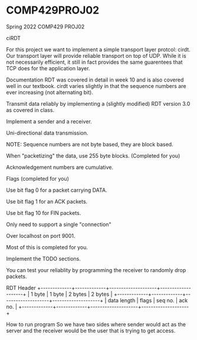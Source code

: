 # COMP429PROJ02
Spring 2022 COMP429 PROJ02

ciRDT

For this project we want to implement a simple transport layer protcol: cirdt. Our transport layer will provide reliable transport on top of UDP. 
While it is not necessarily efficient, it still in fact provides the same guarentees that TCP does for the application layer.

Documentation
RDT was covered in detail in week 10 and is also covered well in our textbook. 
cirdt varies slightly in that the sequence numbers are ever increasing (not alternating bit).

Transmit data reliably by implementing a (slightly modified) RDT version 3.0 as covered in class.

Implement a sender and a receiver.

Uni-directional data transmission.

NOTE: Sequence numbers are not byte based, they are block based.

When "packetizing" the data, use 255 byte blocks. (Completed for you)

Acknowledgement numbers are cumulative.

Flags (completed for you)

Use bit flag 0 for a packet carrying DATA.

Use bit flag 1 for an ACK packets.

Use bit flag 10 for FIN packets.

Only need to support a single "connection"

Over localhost on port 9001.

Most of this is completed for you.

Implement the TODO sections.

You can test your reliablity by programming the receiver to randomly drop packets.

RDT Header
+-------------+-------------+--------------------+--------------------+
|   1 byte    |   1 byte    |      2 bytes       |      2 bytes       |
+-------------+-------------+--------------------+--------------------+
| data length |    flags    |       seq no.      |      ack no.       |
+-------------+-------------+--------------------+--------------------+

How to run program
So we have two sides where sender would act as the server and the receiver would be 
the user that is trying to get access. 